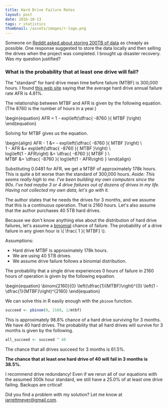 ```yaml
---
title: Hard Drive Failure Rates
layout: post
date: 2016-10-13
tags: r statistics
thumbnail: /assets/images/r-logo.png
---
```


Someone on [Reddit asked about storing 200TB of data](https://www.reddit.com/r/datascience/comments/574niq/where_can_i_cheaply_get_around_200_tb_of_storage/) as cheaply as possible. One response suggested to store the data locally and then selling the drives when the project was completed. I brought up disaster recovery. Was my question justified?

### What is the probability that at least one drive will fail?

The "standard" for hard drive mean time before failure (MTBF) is 300,000 hours. I found [this web site](https://www.backblaze.com/blog/hard-drive-reliability-q3-2015/) saying that the average hard drive annual failure rate AFR is 4.81%.

The relationship between MTBF and AFR is given by the following equation. (The 8760 is the number of hours in a year.)

\begin{equation}
AFR = 1 - exp\left(\dfrac{ -8760 }{ MTBF }\right)
\end{equation}

Solving for MTBF gives us the equation.

\begin{align}
AFR - 1 &= - exp\left(\dfrac{ -8760 }{ MTBF }\right) \\\
1 - AFR &= exp\left(\dfrac{ -8760 }{ MTBF }\right) \\\
log\left(1 - AFR\right) &= \dfrac{ -8760 }{ MTBF } \\\
MTBF &= \dfrac{ -8760 }{ log\left(1 - AFR\right) }
\end{align}

Substituting 0.0481 for AFR, we get a MTBF of approximately 178k hours. This is quite a bit worse than the standard of 300,000 hours. _Aside: This seems really high to me. I've been building my own computers since the 90s. I've had maybe 3 or 4 drive failures out of dozens of drives in my life. Having not collected my own data, let's go with it._

The author states that he needs the drives for 3 months, and we assume that this is a continuous operation. That is 2160 hours. Let's also assume that the author purchases 40 5TB hard drives.

Because we don't know anything else about the distribution of hard drive failures, let's assume a [binomial](https://en.wikipedia.org/wiki/Binomial_distribution) chance of failure. The probability of a drive failure in any given hour is \\( \frac{ 1 }{ MTBF} \\).

Assumptions:

-   Hard drive MTBF is approximately 178k hours.
-   We are using 40 5TB drives.
-   We assume drive failure follows a binomial distribution.

The probability that a single drive experiences 0 hours of failure in 2160 hours of operation is given by the following equation.

\begin{equation}
\binom{2160}{0} \left(\dfrac{1}{MTBF}\right)^{0} \left(1 - \dfrac{1}{MTBF}\right)^{2160}
\end{equation}

We can solve this in R easily enough with the `pbinom` function.

```r
succeed <- pbinom(0, 2160, 1/mtbf)
```

This is approximately 98.8% chance of a hard drive surviving for 3 months. We have 40 hard drives. The probability that all hard drives will survive for 3 months is given by the following.

```r
all_succeed <- succeed ^ 40
```

The chance that all drives succeed for 3 months is 61.5%.

**The chance that at least one hard drive of 40 will fail in 3 months is 38.5%.**

I recommend drive redundancy! Even if we rerun all of our equations with the assumed 300k hour standard, we still have a 25.0% of at least one drive failing. Backups are critical!

Did you find a problem with my solution? Let me know at [jarrettmeyer@gmail.com](mailto:jarrettmeyer@gmail.com).
